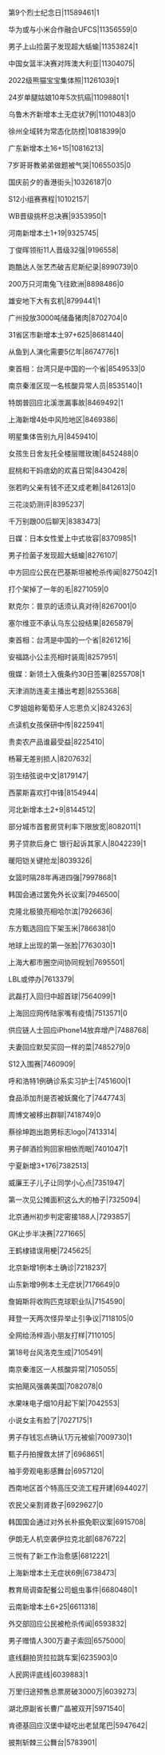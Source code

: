 第9个烈士纪念日|11589461|1

华为或与小米合作融合UFCS|11356559|0

男子上山捡菌子发现超大蛞蝓|11353824|1

中国女篮半决赛对阵澳大利亚|11304075|

2022级熊猫宝宝集体照|11261039|1

24岁单腿姑娘10年5次抗癌|11098801|1

乌鲁木齐新增本土无症状7例|11010483|0

徐州全域转为常态化防控|10818399|0

广东新增本土16+15|10816213|

7岁哥哥教弟弟做题被气哭|10655035|0

国庆前夕的香港街头|10326187|0

S12小组赛赛程|10102157|

WB晋级挑杯总决赛|9353950|1

河南新增本土1+19|9325745|

丁俊晖领衔11人晋级32强|9196558|

跑酷达人张艺杰破吉尼斯纪录|8990739|0

200万只河南兔飞往欧洲|8898486|0

雄安地下大有玄机|8799441|1

广州投放3000吨储备猪肉|8702704|0

31省区市新增本土97+625|8681440|

从鱼到人演化需要5亿年|8674776|1

柬首相：台湾只是中国的一个省|8549533|0

南京秦淮区现一名核酸异常人员|8535140|1

特朗普回应北溪泄漏事故|8469492|1

上海新增4处中风险地区|8469386|

明星集体告别九月|8459410|

女孩生日舍友托全楼层赠玫瑰|8452488|0

屁桃和干妈痞幼的欢喜日常|8430428|

张若昀父亲有钱不还又成老赖|8412613|0

三花淡奶测评|8395237|

千万别跟00后聊天|8383473|

日媒：日本女性爱上中式妆容|8370985|1

男子捡菌子发现超大蛞蝓|8276107|

中方回应公民在巴基斯坦被枪杀传闻|8275042|1

打个架掉了一年的毛|8271059|0

默克尔：普京的话须认真对待|8267001|0

塞尔维亚不承认乌东公投结果|8265879|

柬首相：台湾是中国的一个省|8261216|

安福路小公主亮相时装周|8257951|

俄媒：新领土入俄条约30日签署|8255708|1

天津消防连麦主播出考题|8255368|

C罗姐姐称葡萄牙人忘恩负义|8243263|

点读机女孩保研中传|8225941|

贵卖农产品谁最受益|8225410|

杨幂无差别损人|8207632|

羽生结弦说中文|8179147|

西蒙斯喜欢打中锋|8154944|

河北新增本土2+9|8144512|

部分城市首套房贷利率下限放宽|8082011|1

男子贷款后身亡 银行起诉其家人|8042239|1

暖阳铠关键抢龙|8039326|

女篮时隔28年再进四强|7997868|1

韩国会通过罢免外长议案|7946500|

克隆北极狼亮相哈尔滨|7926636|

东方甄选回应下架玉米|7866381|0

地球上出现的第一张脸|7763030|1

上海大都市圈空间协同规划|7695501|

LBL或停办|7613379|

武磊打入回归中超首球|7564099|1

上海回应网传陆家嘴有疫情|7513571|0

供应链人士回应iPhone14放弃增产|7488768|

夫妻回应默契买回一样的菜|7485279|0

S12入围赛|7460909|

呼和浩特1例确诊系实习护士|7451600|1

食品添加剂是否被妖魔化了|7447743|

周博文被移出群聊|7418749|0

蔡徐坤跑出跑男标志logo|7413314|

男子醉酒捡狗回家相依而眠|7401047|1

宁夏新增3+176|7382513|

威廉王子儿子让同学小心点|7351947|

第一次见公摊面积这么大的柚子|7325094|

北京通州初步判定密接188人|7293857|

GK止步半决赛|7271665|

王鹤棣错误用梗|7245625|

北京新增1例本土确诊|7218237|

山东新增9例本土无症状|7176649|0

詹姆斯将收购匹克球职业队|7154590|

拜登一天两次怪异举止引争议|7118105|0

全网给汤梓涵小朋友打样|7110105|

第18号台风洛克生成|7105491|

南京秦淮区一人核酸异常|7105055|

实拍飓风强袭美国|7082078|0

水果味电子烟10月起下架|7042553|

小说女主有脸了|7027175|1

男子存钱忘点确认1万元被偷|7009730|1

甄子丹拍搜救太拼了|6968651|

袖手旁观电影感舞台|6957120|

西南地区首个特高压交流工程开建|6944027|

农民父亲割肾救子|6929627|0

韩国国会通过对外长朴振免职议案|6915708|

伊朗无人机空袭伊拉克北部|6876722|

三悦有了新工作治愈感|6812221|

上海新增本土无症状6例|6738473|

教育局调查配餐公司蛆虫事件|6680480|1

云南新增本土6+25|6611318|

外交部回应公民被枪杀传闻|6593832|

男子赠情人300万妻子索回|6575000|

底线翻拍货拉拉跳车案|6235903|0

人民网评底线|6039883|1

万里归途预售总票房破3000万|6039273|

湖北原副省长曹广晶被双开|5971540|

肯德基回应汉堡中疑吃出老鼠尾巴|5947642|

披荆斩棘三公舞台|5783901|

